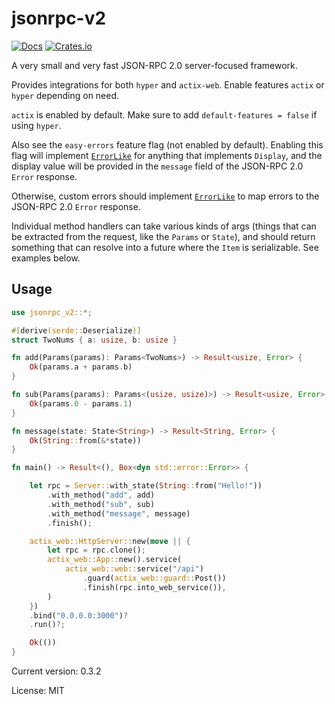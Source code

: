 # jsonrpc-v2

[![Docs](https://docs.rs/jsonrpc-v2/badge.svg)](https://docs.rs/crate/jsonrpc-v2/)
[![Crates.io](https://img.shields.io/crates/v/jsonrpc-v2.svg)](https://crates.io/crates/jsonrpc-v2)

A very small and very fast JSON-RPC 2.0 server-focused framework.

Provides integrations for both `hyper` and `actix-web`. Enable features `actix` or `hyper` depending on need.

`actix` is enabled by default. Make sure to add `default-features = false` if using `hyper`.

Also see the `easy-errors` feature flag (not enabled by default). Enabling this flag will implement [`ErrorLike`](trait.ErrorLike.html)
for anything that implements `Display`, and the display value will be provided in the `message` field of the JSON-RPC 2.0 `Error` response.

Otherwise, custom errors should implement [`ErrorLike`](trait.ErrorLike.html) to map errors to the JSON-RPC 2.0 `Error` response.

Individual method handlers can take various kinds of args (things that can be extracted from the request, like
the `Params` or `State`), and should return something that can resolve into a future where the `Item` is
serializable. See examples below.

## Usage

```rust
use jsonrpc_v2::*;

#[derive(serde::Deserialize)]
struct TwoNums { a: usize, b: usize }

fn add(Params(params): Params<TwoNums>) -> Result<usize, Error> {
    Ok(params.a + params.b)
}

fn sub(Params(params): Params<(usize, usize)>) -> Result<usize, Error> {
    Ok(params.0 - params.1)
}

fn message(state: State<String>) -> Result<String, Error> {
    Ok(String::from(&*state))
}

fn main() -> Result<(), Box<dyn std::error::Error>> {

    let rpc = Server::with_state(String::from("Hello!"))
        .with_method("add", add)
        .with_method("sub", sub)
        .with_method("message", message)
        .finish();

    actix_web::HttpServer::new(move || {
        let rpc = rpc.clone();
        actix_web::App::new().service(
            actix_web::web::service("/api")
                .guard(actix_web::guard::Post())
                .finish(rpc.into_web_service()),
        )
    })
    .bind("0.0.0.0:3000")?
    .run()?;

    Ok(())
}
```

Current version: 0.3.2

License: MIT
